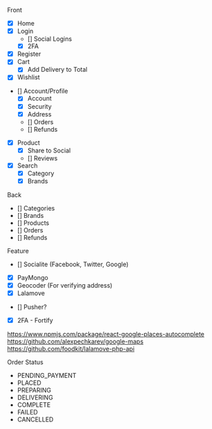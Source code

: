 Front
- [x] Home
- [x] Login
    - [] Social Logins
    - [x] 2FA 
- [x] Register
- [x] Cart
    - [x] Add Delivery to Total
- [x] Wishlist
- [] Account/Profile
    - [x] Account
    - [x] Security
    - [x] Address
    - [] Orders
    - [] Refunds
- [x] Product
    - [x] Share to Social
    - [] Reviews 
- [x] Search
    - [x] Category
    - [x] Brands

Back
- [] Categories
- [] Brands
- [] Products
- [] Orders
- [] Refunds

Feature
- [] Socialite (Facebook, Twitter, Google)
- [x] PayMongo
- [x] Geocoder (For verifying address)
- [x] Lalamove
- [] Pusher?
- [x] 2FA - Fortify

https://www.npmjs.com/package/react-google-places-autocomplete
https://github.com/alexpechkarev/google-maps
https://github.com/foodkit/lalamove-php-api

Order Status
- PENDING_PAYMENT
- PLACED
- PREPARING
- DELIVERING
- COMPLETE
- FAILED
- CANCELLED
